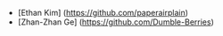  - [Ethan Kim] (https://github.com/paperairplain)
- [Zhan-Zhan Ge] (https://github.com/Dumble-Berries)